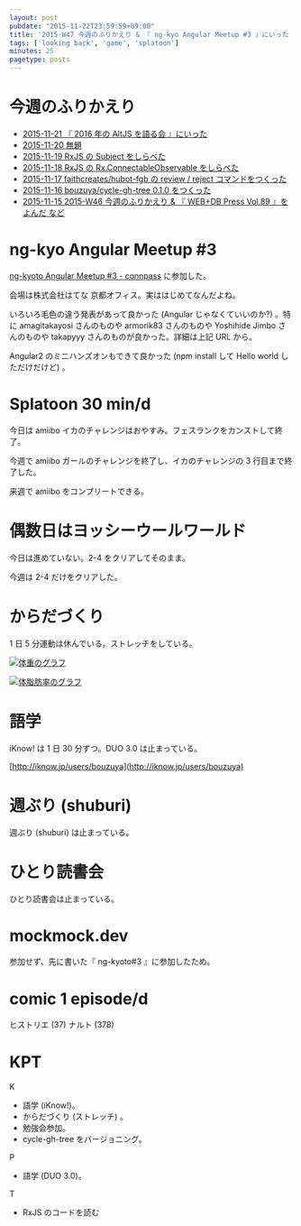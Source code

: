 ```yaml
---
layout: post
pubdate: "2015-11-22T23:59:59+09:00"
title: '2015-W47 今週のふりかえり & 『 ng-kyo Angular Meetup #3 』にいった など'
tags: ['looking back', 'game', 'splatoon']
minutes: 25
pagetype: posts
---
```

# 今週のふりかえり

- [2015-11-21 『 2016 年の AltJS を語る会 』にいった][2015-11-21]
- [2015-11-20 無題][2015-11-20]
- [2015-11-19 RxJS の Subject をしらべた][2015-11-19]
- [2015-11-18 RxJS の Rx.ConnectableObservable をしらべた][2015-11-18]
- [2015-11-17 faithcreates/hubot-fgb の review / reject コマンドをつくった][2015-11-17]
- [2015-11-16 bouzuya/cycle-gh-tree 0.1.0 をつくった][2015-11-16]
- [2015-11-15 2015-W46 今週のふりかえり & 『 WEB+DB Press Vol.89 』をよんだ など][2015-11-15]

# ng-kyo Angular Meetup #3

[ng-kyoto Angular Meetup #3 - connpass](http://ng-kyoto.connpass.com/event/20512/) に参加した。

会場は株式会社はてな 京都オフィス。実ははじめてなんだよね。

いろいろ毛色の違う発表があって良かった (Angular じゃなくていいのか?) 。特に amagitakayosi さんのものや armorik83 さんのものや Yoshihide Jimbo さんのものや takapyyy さんのものが良かった。詳細は上記 URL から。

Angular2 のミニハンズオンもできて良かった (npm install して Hello world しただけだけど) 。

# Splatoon 30 min/d

今日は amiibo イカのチャレンジはおやすみ。フェスランクをカンストして終了。

今週で amiibo ガールのチャレンジを終了し、イカのチャレンジの 3 行目まで終了した。

来週で amiibo をコンプリートできる。

# 偶数日はヨッシーウールワールド

今日は進めていない。2-4 をクリアしてそのまま。

今週は 2-4 だけをクリアした。

# からだづくり

1 日 5 分運動は休んでいる。ストレッチをしている。

[![体重のグラフ][graph-weight-img]][graph-weight-url]

[![体脂肪率のグラフ][graph-percent-img]][graph-percent-url]

# 語学

iKnow! は 1 日 30 分ずつ。DUO 3.0 は止まっている。

[http://iknow.jp/users/bouzuya](http://iknow.jp/users/bouzuya)

# 週ぶり (shuburi)

週ぶり (shuburi) は止まっている。

# ひとり読書会

ひとり読書会は止まっている。

# mockmock.dev

参加せず、先に書いた『 ng-kyoto#3 』に参加したため。

# comic 1 episode/d

ヒストリエ (37)
ナルト (378)

# KPT

K

- 語学 (iKnow!)。
- からだづくり (ストレッチ) 。
- 勉強会参加。
- cycle-gh-tree をバージョニング。

P

- 語学 (DUO 3.0)。

T

- RxJS のコードを読む

[graph-percent-img]: http://graph.hatena.ne.jp/bouzuya/graph?graphname=percent&startdate=2015-01-01&enddate=2015-11-22
[graph-percent-url]: http://graph.hatena.ne.jp/bouzuya/percent/?startdate=2015-01-01&enddate=2015-11-22
[graph-weight-img]: http://graph.hatena.ne.jp/bouzuya/graph?graphname=weight&startdate=2015-01-01&enddate=2015-11-22
[graph-weight-url]: http://graph.hatena.ne.jp/bouzuya/weight/?startdate=2015-01-01&enddate=2015-11-22
[bouzuya/cycle-gh-tree]: https://github.com/bouzuya/cycle-gh-tree
[2015-11-15]: http://blog.bouzuya.net/2015/11/15/
[2015-11-16]: http://blog.bouzuya.net/2015/11/16/
[2015-11-17]: http://blog.bouzuya.net/2015/11/17/
[2015-11-18]: http://blog.bouzuya.net/2015/11/18/
[2015-11-19]: http://blog.bouzuya.net/2015/11/19/
[2015-11-20]: http://blog.bouzuya.net/2015/11/20/
[2015-11-21]: http://blog.bouzuya.net/2015/11/21/
